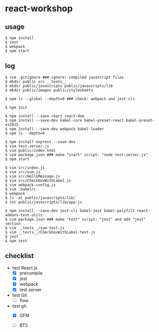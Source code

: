 # react-workshop

## usage
```console
$ npm install
$ jest
$ webpack
$ npm start
```

## log
```console
$ vim .gitignore ### ignore: compiled javascript files
$ mkdir public src __tests__
$ mkdir public/javascripts public/javascripts/lib
$ mkdir public/images public/stylesheets

$ npm ls --global --depth=0 ### check: webpack and jest-cli

$ npm init

$ npm install --save react react-dom
$ npm install --save-dev babel-core babel-preset-react babel-preset-es2015
$ npm install --save-dev webpack babel-loader
$ npm ls --depth=0

$ npm install express --save-dev
$ vim test-server.js
$ vim public/index.html
$ vim package.json ### make "start" script: "node test-server.js"
$ npm start

$ vim src/index.js
$ vim src/sum.js
$ vim src/HelloMessage.js
$ vim src/CheckboxWithLabel.js
$ vim webpack.config.js
$ vim .babelrc
$ webpack
$ ls -al public/javascripts/lib/
$ cat public/javascripts/lib/app.js

$ npm install --save-dev jest-cli babel-jest babel-polyfill react-addons-test-utils
$ vim package.json ### make "test" script: "jest" and add "jest" section
$ vim __tests__/sum-test.js
$ vim __tests__/CheckboxWithLabel-test.js
$ jest
$ npm test
```

## checklist
* test React.js
    - [x] precompile
    - [x] jest
    - [x] webpack
    - [x] test server

* test Git
    - [ ] flow

* test gh
    - [x] GFM
    - [ ] BTS


